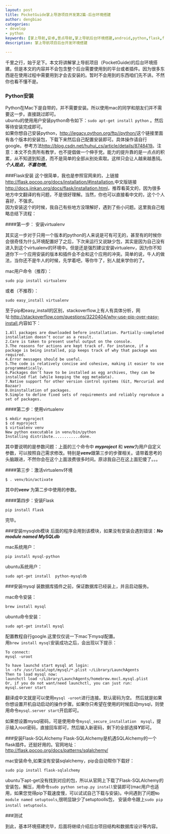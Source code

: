 ```yaml
---
layout: post
title: PocketGuide掌上导游项目开发第2篇-后台环境搭建
author: dengbiao
categories:
- develop
- python
keywords: [掌上导航,安卓,景点导航,掌上导航后台环境搭建,android,python,flask,flask-sqlalchemy,sqlalchemy]
description: 掌上导航项目后台开发环境搭建

---
```


千里之行，始于足下。本文将讲解掌上导航项目（PocketGuide)的后台环境搭建。但是本文的内容并不会包含整个后台需要使用到的平台或者插件。因为很多东西是在使用过程中需要用到才会去安装的。暂时不会用到的东西咱们先不讲。不然你也看不懂不是。

### Python安装
Python在Mac下是自带的，并不需要安装。所以使用mac的同学和朋友们并不需要这一步。直接跳过即可。  
ubuntu的使用用户安装python命令如下：`sudo apt-get install python`  。然后等待安装完成即可。  
如果你想自己安装python，<http://legacy.python.org/ftp//python/>这个链接里面有各个版本的安装包，下载下来然后自己配置安装即可。具体操作请自行google。参考方法<http://blog.csdn.net/huhui_cs/article/details/8748419>。注意：本文不负责所有教学，也不提倡做一个伸手党。能力的提升靠的是一点点的积累，从不知道到知道，而不是简单的全部从别处索取。这样只会让人越来越愚钝。***个人观点，不喜勿喷***。  

<!--more-->

###Flask安装
这个很简单，我也是参照官网来的，上链接<http://flask.pocoo.org/docs/installation/#installation>,中文版链接<http://docs.jinkan.org/docs/flask/installation.html>，推荐看英文的，因为很多地方中文翻译的有问题，不是很好理解。当然，你也可以直接看中文的，这个个人喜好，不强求。   
因为安装这个的时候，我自己有些地方没理解好，遇到了些小问题。这里我自己粗略总结下流程：  

####第一步： 安装virtualenv  

其实这一步对于只用一个版本的python的人来说是可有可无的，甚至有的时候你会很奇怪为什么环境配置好了之后，下次来运行又说缺少包，其实是因为自己没有进入到这个virtualenv的环境中。但是还是强烈建议安装virtualenv，因为你不知道你下一个应用安装的版本和插件会不会和这个应用的冲突。简单的说，牛人的做法，当你还不是牛人的时候，先学着吧，等你牛了，别人就来学你的了。  

mac用户命令（推荐）：  

    sudo pip install virtualenv  
 
或者（不推荐）：  

    sudo easy_install virtualenv

至于pip和easy_install的区别，stackoverflow上有人有具体分析，网址:<http://stackoverflow.com/questions/3220404/why-use-pip-over-easy-install>,内容如下：

    1.All packages are downloaded before installation. Partially-completed installation doesn’t occur as a result.
    2.Care is taken to present useful output on the console.
    3.The reasons for actions are kept track of. For instance, if a package is being installed, pip keeps track of why that package was required.
    4.Error messages should be useful.
    5.The code is relatively concise and cohesive, making it easier to use programmatically.
    6.Packages don’t have to be installed as egg archives, they can be installed flat (while keeping the egg metadata).
    7.Native support for other version control systems (Git, Mercurial and Bazaar)
    8.Uninstallation of packages.
    9.Simple to define fixed sets of requirements and reliably reproduce a set of packages.

####第二步：使用virtualenv

    $ mkdir myproject
    $ cd myproject
    $ virtualenv venv
    New python executable in venv/bin/python
    Installing distribute............done.

其中要说明的是参数问题：上面的三个命令中 ***myproject*** 和 ***venv***为用户自定义参数，可以按照自己需求修改。特别是***venv***跟第三步的步骤相关。请带着思考的头脑跟进，不然你会在这个上面浪费很多时间。原谅我自己在这上面犯傻了。。。  

####第三步：激活virtualenv环境

    $ . venv/bin/activate

其中的***venv*** 为第二步中使用的参数。

####第四步：安装Flask 

    pip install Flask

完毕。

###安装mysqldb模块
后面的程序会用到该模块，如果没有安装会遇到错误：***No module named MySQLdb***

mac系统用户：

    pip install mysql-python

ubuntu系统用户：
    
    sudo apt-get install  python-mysqldb

###安装mysql
装数据库插件之前，保证数据库已经装上，并且启动服务。 

mac命令安装：

    brew install mysql 

ubuntu命令安装：

    sudo apt-get install mysql

配置教程自行google.这里仅仅说一下mac下mysql配置。   
用`brew install mysql`安装成功之后，会出现以下提示：

    To connect:
    mysql -uroot

    To have launchd start mysql at login:
    ln -sfv /usr/local/opt/mysql/*.plist ~/Library/LaunchAgents
    Then to load mysql now:
    launchctl load ~/Library/LaunchAgents/homebrew.mxcl.mysql.plist
    Or, if you do not want/need launchctl, you can just run:
    mysql.server start  

翻译成中文就是可以使用`mysql -uroot`进行连接。默认密码为空。 然后就是如果你想设置开机自动启动的操作步骤。如果你只希望在使用的时候启动mysql，则使用命令`mysql.server start`开启即可。

如果想设置mysql密码，可是使用命令`mysql_secure_installation  mysql`，提示输入root密码，直接回车即可，然后输入新密码，剩下的全部选择***Y***即可。


###安装Flask-SQLAlchemy
Flask-SQLAlchemy是机遇SQLAlchemy的一个flask插件。还挺好用的。官网地址：<http://flask.pocoo.org/docs/patterns/sqlalchemy/> 

mac安装命令,如果没有安装sqlalchemy，pip会自动帮你下载好：

    sudo pip install flask-sqlalchemy

ubuntu下apt-get没有找到对应的包，所以从官网上下载了Flask-SQLAlchemy的安装包，解压，用命令`sudo python setup.py install`安装即可(mac用户也适用，如果您觉得pip下载速度慢，可以试试自己下载与安装)。中间遇到了问题`No module named setuptools`,很明显缺少了setuptoolls包， 安装命令跟上`sudo pip install setuptools`. 

###测试

到此，基本环境搭建完毕，后面将继续介绍后台项目结构和数据库设计等内容。


